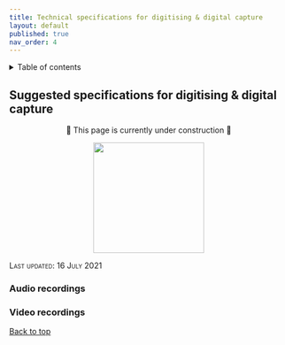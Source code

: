 ```yaml
---
title: Technical specifications for digitising & digital capture
layout: default
published: true
nav_order: 4
---
```


<details closed markdown="block">
  <summary>
    Table of contents
  </summary>
  {: .text-delta }
1. TOC
{:toc}
</details>

<style>
H5{color:White !important;}
</style>

<style>
H6{color:White !important;}
</style>

## Suggested specifications for digitising & digital capture

<p align="center">
🚧 This page is currently under construction 🚧
</p>

<p align="center">
  <img width="200" src="images/lumetri_scope.gif">
</p>

<span style="font-variant:small-caps;">Last updated: 16 July 2021</span>


### Audio recordings


### Video recordings

[Back to top](#)
